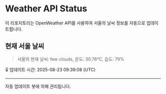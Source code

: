 
# Weather API Status

이 리포지토리는 OpenWeather API를 사용하여 서울의 날씨 정보를 자동으로 업데이트합니다.

## 현재 서울 날씨
> 서울의 현재 날씨: few clouds, 온도: 30.76°C, 습도: 79%

⏳ 업데이트 시간: 2025-08-23 09:39:08 (UTC)

---
자동 업데이트 봇에 의해 관리됩니다.
